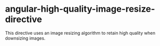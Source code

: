 angular-high-quality-image-resize-directive
===========================================

This directive uses an image resizing algorithm to retain high quality when downsizing images.
